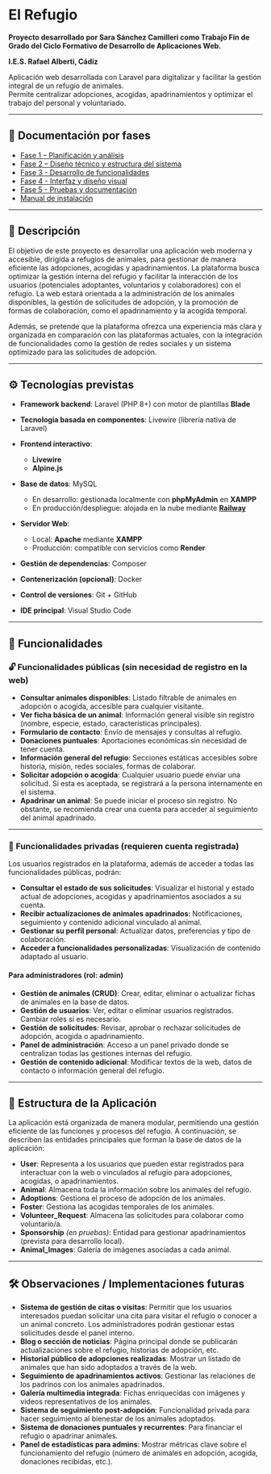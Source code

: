 # El Refugio

**Proyecto desarrollado por Sara Sánchez Camilleri como Trabajo Fin de Grado del Ciclo Formativo de Desarrollo de Aplicaciones Web.**

**I.E.S. Rafael Alberti, Cádiz**

Aplicación web desarrollada con Laravel para digitalizar y facilitar la gestión integral de un refugio de animales.  
Permite centralizar adopciones, acogidas, apadrinamientos y optimizar el trabajo del personal y voluntariado.

---

## 📂 Documentación por fases

- [Fase 1 – Planificación y análisis](docs/Fase1_Planificacion_Analisis.md)
- [Fase 2 – Diseño técnico y estructura del sistema](docs/Fase2_DisenioTecnico_EstructuraSistema.md)
- [Fase 3 - Desarrollo de funcionalidades](docs/Fase3_DesarrolloFuncionalidades.md)
- [Fase 4 - Interfaz y diseño visual](docs/Fase4_EstilosInterfaz.md)
- [Fase 5 - Pruebas y documentacion](docs/Fase5_PruebasDocumentacion.md)
- [Manual de instalación](docs/Manual_Instalacion.md)

---

## 📜 Descripción

El objetivo de este proyecto es desarrollar una aplicación web moderna y accesible, dirigida a refugios de animales, para gestionar de manera eficiente las adopciones, acogidas y apadrinamientos. La plataforma busca optimizar la gestión interna del refugio y facilitar la interacción de los usuarios (potenciales adoptantes, voluntarios y colaboradores) con el refugio. La web estará orientada a la administración de los animales disponibles, la gestión de solicitudes de adopción, y la promoción de formas de colaboración, como el apadrinamiento y la acogida temporal.

Además, se pretende que la plataforma ofrezca una experiencia más clara y organizada en comparación con las plataformas actuales, con la integración de funcionalidades como la gestión de redes sociales y un sistema optimizado para las solicitudes de adopción.

---

## ⚙️ Tecnologías previstas

- **Framework backend**: Laravel (PHP 8+) con motor de plantillas **Blade**
- **Tecnología basada en componentes**: Livewire (librería nativa de Laravel)
- **Frontend interactivo**:  
  - **Livewire**  
  - **Alpine.js**

- **Base de datos**: MySQL  
  - En desarrollo: gestionada localmente con **phpMyAdmin** en **XAMPP**  
  - En producción/despliegue: alojada en la nube mediante **[Railway](https://railway.app)**

- **Servidor Web**:  
  - Local: **Apache** mediante **XAMPP**  
  - Producción: compatible con servicios como **Render**

- **Gestión de dependencias**: Composer  
- **Contenerización (opcional)**: Docker  
- **Control de versiones**: Git + GitHub  
- **IDE principal**: Visual Studio Code

---

## 🔑 Funcionalidades

### 🔓 Funcionalidades públicas (sin necesidad de registro en la web)

- **Consultar animales disponibles**: Listado filtrable de animales en adopción o acogida, accesible para cualquier visitante.
- **Ver ficha básica de un animal**: Información general visible sin registro (nombre, especie, estado, características principales).
- **Formulario de contacto**: Envío de mensajes y consultas al refugio.
- **Donaciones puntuales**: Aportaciones económicas sin necesidad de tener cuenta.
- **Información general del refugio**: Secciones estáticas accesibles sobre historia, misión, redes sociales, formas de colaborar.
- **Solicitar adopción o acogida**: Cualquier usuario puede enviar una solicitud. Si esta es aceptada, se registrará a la persona internamente en el sistema.
- **Apadrinar un animal**: Se puede iniciar el proceso sin registro. No obstante, se recomienda crear una cuenta para acceder al seguimiento del animal apadrinado.

---

### 🔐 Funcionalidades privadas (requieren cuenta registrada)

Los usuarios registrados en la plataforma, además de acceder a todas las funcionalidades públicas, podrán:

- **Consultar el estado de sus solicitudes**: Visualizar el historial y estado actual de adopciones, acogidas y apadrinamientos asociados a su cuenta.
- **Recibir actualizaciones de animales apadrinados**: Notificaciones, seguimiento y contenido adicional vinculado al animal.
- **Gestionar su perfil personal**: Actualizar datos, preferencias y tipo de colaboración.
- **Acceder a funcionalidades personalizadas**: Visualización de contenido adaptado al usuario.

#### Para administradores (rol: admin)
- **Gestión de animales (CRUD)**: Crear, editar, eliminar o actualizar fichas de animales en la base de datos.
- **Gestión de usuarios**: Ver, editar o eliminar usuarios registrados. Cambiar roles si es necesario.
- **Gestión de solicitudes**: Revisar, aprobar o rechazar solicitudes de adopción, acogida o apadrinamiento.
- **Panel de administración**: Acceso a un panel privado donde se centralizan todas las gestiones internas del refugio.
- **Gestión de contenido adicional**: Modificar textos de la web, datos de contacto o información general del refugio.

---

## 📂 Estructura de la Aplicación

La aplicación está organizada de manera modular, permitiendo una gestión eficiente de las funciones y procesos del refugio. A continuación, se describen las entidades principales que forman la base de datos de la aplicación:

- **User**: Representa a los usuarios que pueden estar registrados para interactuar con la web o vinculados al refugio para adopciones, acogidas, o apadrinamientos.
- **Animal**: Almacena toda la información sobre los animales del refugio.
- **Adoptions**: Gestiona el proceso de adopción de los animales.
- **Foster**: Gestiona las acogidas temporales de los animales.
- **Volunteer_Request**: Almacena las solicitudes para colaborar como voluntario/a.
- **Sponsorship** *(en pruebas)*: Entidad para gestionar apadrinamientos (prevista para desarrollo local).
- **Animal_Images**: Galería de imágenes asociadas a cada animal.


---

## 🛠️ Observaciones / Implementaciones futuras

- **Sistema de gestión de citas o visitas**: Permitir que los usuarios interesados puedan solicitar una cita para visitar el refugio o conocer a un animal concreto. Los administradores podrán gestionar estas solicitudes desde el panel interno.
- **Blog o sección de noticias**: Página principal donde se publicarán actualizaciones sobre el refugio, historias de adopción, etc.
- **Historial público de adopciones realizadas**: Mostrar un listado de animales que han sido adoptados a través de la web.
- **Seguimiento de apadrinamientos activos**: Gestionar las relaciones de los padrinos con los animales apadrinados.
- **Galería multimedia integrada**: Fichas enriquecidas con imágenes y videos representativos de los animales.
- **Sistema de seguimiento post-adopción**: Funcionalidad privada para hacer seguimiento al bienestar de los animales adoptados.
- **Sistema de donaciones puntuales y recurrentes**: Para financiar el refugio o apadrinar animales.
- **Panel de estadísticas para admins**: Mostrar métricas clave sobre el funcionamiento del refugio (número de animales en adopción, acogida, donaciones recibidas, etc.).

